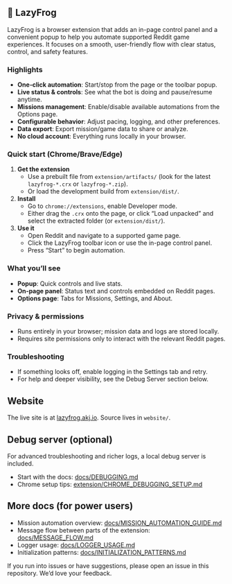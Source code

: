 ## 🐸 LazyFrog

LazyFrog is a browser extension that adds an in-page control panel and a convenient popup to help you automate supported Reddit game experiences. It focuses on a smooth, user-friendly flow with clear status, control, and safety features.

### Highlights
- **One‑click automation**: Start/stop from the page or the toolbar popup.
- **Live status & controls**: See what the bot is doing and pause/resume anytime.
- **Missions management**: Enable/disable available automations from the Options page.
- **Configurable behavior**: Adjust pacing, logging, and other preferences.
- **Data export**: Export mission/game data to share or analyze.
- **No cloud account**: Everything runs locally in your browser.

### Quick start (Chrome/Brave/Edge)
1. **Get the extension**
   - Use a prebuilt file from `extension/artifacts/` (look for the latest `lazyfrog-*.crx` or `lazyfrog-*.zip`).
   - Or load the development build from `extension/dist/`.
2. **Install**
   - Go to `chrome://extensions`, enable Developer mode.
   - Either drag the `.crx` onto the page, or click “Load unpacked” and select the extracted folder (or `extension/dist/`).
3. **Use it**
   - Open Reddit and navigate to a supported game page.
   - Click the LazyFrog toolbar icon or use the in-page control panel.
   - Press “Start” to begin automation.

### What you’ll see
- **Popup**: Quick controls and live stats.
- **On‑page panel**: Status text and controls embedded on Reddit pages.
- **Options page**: Tabs for Missions, Settings, and About.

### Privacy & permissions
- Runs entirely in your browser; mission data and logs are stored locally.
- Requires site permissions only to interact with the relevant Reddit pages.

### Troubleshooting
- If something looks off, enable logging in the Settings tab and retry.
- For help and deeper visibility, see the Debug Server section below.

## Website
The live site is at [lazyfrog.akj.io](https://lazyfrog.akj.io/). Source lives in `website/`.

## Debug server (optional)
For advanced troubleshooting and richer logs, a local debug server is included.
- Start with the docs: [docs/DEBUGGING.md](docs/DEBUGGING.md)
- Chrome setup tips: [extension/CHROME_DEBUGGING_SETUP.md](extension/CHROME_DEBUGGING_SETUP.md)

## More docs (for power users)
- Mission automation overview: [docs/MISSION_AUTOMATION_GUIDE.md](docs/MISSION_AUTOMATION_GUIDE.md)
- Message flow between parts of the extension: [docs/MESSAGE_FLOW.md](docs/MESSAGE_FLOW.md)
- Logger usage: [docs/LOGGER_USAGE.md](docs/LOGGER_USAGE.md)
- Initialization patterns: [docs/INITIALIZATION_PATTERNS.md](docs/INITIALIZATION_PATTERNS.md)

If you run into issues or have suggestions, please open an issue in this repository. We’d love your feedback.
